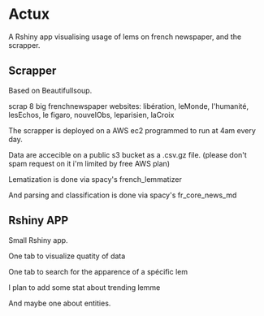 # Actux
A Rshiny app visualising usage of lems on french newspaper, and the scrapper.


## Scrapper

Based on Beautifullsoup.

scrap 8 big frenchnewspaper websites: libération, leMonde, l'humanité, lesEchos, le figaro, nouvelObs, leparisien, laCroix

The scrapper is deployed on a AWS ec2 programmed to run at 4am every day.

Data are accecible on a public s3 bucket as a .csv.gz file. (please don't spam request on it i'm limited by free AWS plan)

Lematization is done via spacy's french_lemmatizer

And parsing and classification is done via spacy's fr_core_news_md

## Rshiny APP

Small Rshiny app.

One tab to visualize quatity of data

One tab to search for the apparence of a spécific lem

I plan to add some stat about trending lemme

And maybe one about entities.
